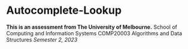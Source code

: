 # Autocomplete-Lookup
**This is an assessment from The University of Melbourne.**
School of Computing and Information Systems
COMP20003 Algorithms and Data Structures 
_Semester 2, 2023_
